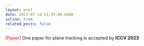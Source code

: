 ```yaml
---
layout: post
date: 2023-07-14 11:59:00-0400
inline: true
related_posts: false
---
```

<font color=red>[Paper]</font> One paper for plane tracking is accepted by **ICCV 2023**

